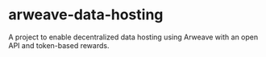 # arweave-data-hosting
A project to enable decentralized data hosting using Arweave with an open API and token-based rewards.
